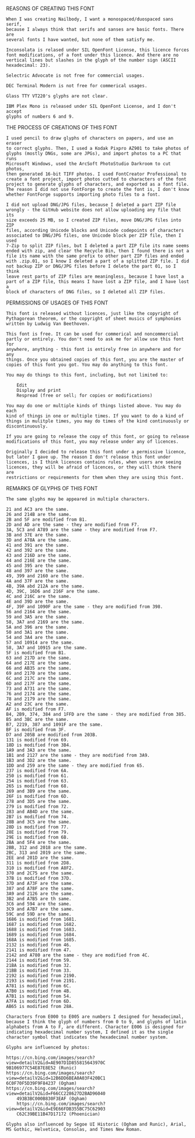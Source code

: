 REASONS OF CREATING THIS FONT

	When I was creating Nailbody, I want a monospaced/duospaced sans serif,
 	because I always think that serifs and sanses are basic fonts. There are
   	several fonts I have wanted, but none of them satisfy me.

	Inconsolata is relased under SIL OpenFont License, this licence forces
	font modifications, of a font under this licence. And there are no
	vertical lines but slashes in the glyph of the number sign (ASCII
 	hexadecimal: 23).

	Selectric Advocate is not free for commercial usages.

	DEC Terminal Modern is not free for commerical usages.

	Glass TTY VT220's glyphs are not clear.
 
	IBM Plex Mono is released under SIL OpenFont License, and I don't accept
	glyphs of numbers 6 and 9.

THE PROCESS OF CREATIONS OF THIS FONT

	I used pencil to draw glyphs of characters on papers, and use an eraser
	to correct glyphs. Then, I used a Kodak Pixpro AZ901 to take photos of
	glyphs (mostly DNGs, some are JPGs), and import photos to a PC that runs
	Microsoft Windows, used the ArcSoft PhotoStudio Darkroom to cut photos,
	then generated 16-bit TIFF photos. I used FontCreator Professional to
	create a font project, import photos cutted to characters of the font
	project to generate glyphs of characters, and exported as a font file.
	The reason I did not use FontForge to create the font is, I don't know
	whether FontForge supports importing photo files to a font.

	I did not upload DNG/JPG files, because I deleted a part ZIP file
	wrongly - the GitHub website does not allow uploading any file that its
	size exceeds 25 MB, so I created ZIP files, move DNG/JPG files into ZIP
	files, according Unicode blocks and Unicode codepoints of characters
	associated to DNG/JPG files, one Unicode block per ZIP file, then I used
	7-Zip to split ZIP files, but I deleted a part ZIP file its name seems
	ended with zip, and clear the Recycle Bin, then I found there is not a
	file its name with the same prefix to other part ZIP files and ended
	with .zip.01, so I know I deleted a part of a splitted ZIP file. I did
	not backup ZIP or DNG/JPG files before I delete the part 01, so I think
	leave rest parts of ZIP files are meaningless, because I have lost a
	part of a ZIP file, this means I have lost a ZIP file, and I have lost a
	block of characters of DNG files, so I deleted all ZIP files.

PERMISSIONS OF USAGES OF THIS FONT

	This font is released without licences, just like the copyright of
	Pythagorean theorem, or the copyright of sheet musics of symphonies
	written by Ludwig Van Beethoven.

	This font is free. It can be used for commerical and noncommercial
	partly or entirely. You don't need to ask me for allow use this font for
	anywhere, anything - this font is entirely free in anywhere and for any
	things. Once you obtained copies of this font, you are the master of
	copies of this font you got. You may do anything to this font.

	You may do things to this font, including, but not limited to:

		Edit
		Display and print
		Respread (free or sell; for copies or modifications)

	You may do one or multiple kinds of things listed above. You may do each
	kind of things in one or multiple times. If you want to do a kind of
	things in mulitple times, you may do times of the kind continuously or
	discontinuously.

	If you are going to release the copy of this font, or going to release
	modifications of this font, you may release under any of licences.

	Originally I decided to release this font under a permissive licence,
	but later I gave up. The reason I don't release this font under
	licences, is I think licences contains rules, when users are seeing
	licences, they will be afraid of licences, or they will think there are
	restrictions or requirements for them when they are using this font.

REMARKS OF GLYPHS OF THIS FONT

	The same glyphs may be appeared in multiple characters.

	21 and AC3 are the same.
	26 and 214B are the same.
	2B and 5F are modified from B1.
	2D and AD are the same - they are modified from F7.
	3A, 5C3 and A789 are the same - they are modified from F7.
	3B and 37E are the same.
	3D and A78A are the same.
	41 and 391 are the same.
	42 and 392 are the same.
	43 and 216D are the same.
	44 and 216E are the same.
	45 and 395 are the same.
	48 and 397 are the same.
	49, 399 and 2160 are the same.
	4A and 37F are the same.
	4B, 39A abd 212A are the same.
	4D, 39C, 16D6 and 216F are the same.
	4C and 216C are the same.
	4E and 39D are the same.
	4F, 39F and 1090F are the same - they are modified from 398.
	56 and 2164 are the same.
	59 and 3A5 are the same.
	58, 3A7 and 2169 are the same.
	5A and 396 are the same.
	50 and 3A1 are the same.
	54 and 3A4 are the same.
 	57 and 10914 are the same.
	58, 3A7 and 10915 are the same.
	5F is modified from B1.
	63 and 217D are the same.
	64 and 217E are the same.
	66 and AB35 are the same.
	69 and 2170 are the same.
	6C and 217C are the same.
	6D and 217F are the same.
	73 and A731 are the same.
	76 and 2174 are the same.
	78 and 2179 are the same.
	A2 and 23C are the same.
	AF is modified from F7.
 	B4, 2B9, 374, 384 and 1FFD are the same - they are modified from 385.
	B5 and 3BC are the same.
	B7, 2219, 387 and 1091F are the same.
	BF is modified from 3F.
	D7 and 205B are modified from 203B.
	131 is modified from 69.
	18D is modified from 3B4.
	1A9 and 3A3 are the same.
	1B1 and 2127 are the same - they are modified from 3A9.
	1B3 and 3D2 are the same.
	1DD and 259 are the same - they are modified from 65.
	237 is modified from 6A.
	250 is modified from 61.
	254 is modified from 63.
	265 is modified from 68.
	269 and 3B9 are the same.
	26F is modified from 6D.
	278 and 3D5 are the same.
	279 is modified from 72.
	283 and AB4D are the same.
	2B7 is modified from 74.
	28B and 3C5 are the same.
	28D is modified from 77.
	28E is modified from 79.
	29E is modified from 6B.
 	2BA and 5F4 are the same.
	2BB, 312 and 2018 are the same.
	2BC, 313 and 2019 are the same.
	2EE and 201D are the same.
	311 is modified from 2D8.
	310 is modified from A8F2.
	370 and 2C75 are the same.
	37B is modified from 37D.
 	37D and A73F are the same.
	387 and A78F are the same.
	3A9 and 2126 are the same.
	3B2 and A7B5 are th same.
	3C6 and 594 are the same.
	3C9 and A7B7 are the same.
	59C and 59D are the same.
	1686 is modified from 1681.
	1687 is modified from 1682.
	1688 is modified from 1683.
	1689 is modified from 1684.
	168A is modified from 1685.
	2132 is modified from 46.
	2141 is modified from 47.
	2142 and A780 are the same - they are modified from 4C.
	2144 is modified from 59.
	21BA is modified from 32.
	21BB is modified from 33.
	2192 is modified from 2190.
	2193 is modified from 2191.
	A781 is modified from 6C.
	A7B0 is modified from 4B.
	A7B1 is modified from 54.
	A7FA is modified from 6D.
	AB65 is modified from 28A.

	Characters from E000 to E005 are numbers I designed for hexadecimal,
	because I think the glyph of numbers from 0 to 9, and glyphs of latin
	alphabets from A to F, are different. Character E006 is designed for
	indicating hexadecimal number system, I defined it as the single
 	character symbol that indicates the hexadecimal number system.

	Glyphs are influenced by photos:
										
 	https://cn.bing.com/images/search?view=detailV2&id=AE907D1D855815643970C
  	9B106977C54E87E8E52 (Runic)
  	https://cn.bing.com/images/search?view=detailV2&id=12B6DD6BEA0A03F420BC1
   	6C0F70F5D39F9F84237 (Ogham)
   	https://cn.bing.com/images/search?view=detailV2&id=F66CC228627D2BAD96040
    	493B3BC000B830F3EAF (Ogham)
    	https://cn.bing.com/images/search?view=detailV2&id=E9E66FDB355BC75C62903
     	C62C39BE11B47D17172 (Phoenician)

	Glyphs also influenced by Segoe UI Historic (Ogham and Runic), Arial,
 	MS Gothic, Helvetica, Consolas, and Times New Roman.
  
